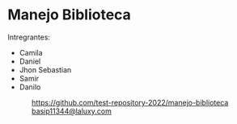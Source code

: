 # Manejo Biblioteca

Intregrantes:
<ul>
  <li>Camila</li>
  <li>Daniel</li>
  <li>Jhon Sebastian </li>
  <li>Samir</li>
  <li>Danilo</li>
<ul>  


https://github.com/test-repository-2022/manejo-biblioteca
basip11344@laluxy.com